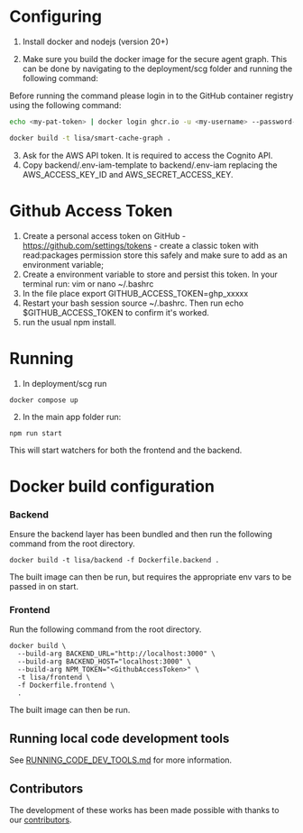 # Configuring

1. Install docker and nodejs (version 20+)

2. Make sure you build the docker image for the secure agent graph. This can be done by navigating to the deployment/scg folder and running the following command:

Before running the command please login in to the GitHub container registry using the following command:
```bash
echo <my-pat-token> | docker login ghcr.io -u <my-username> --password-stdin
```

```bash
docker build -t lisa/smart-cache-graph .
```

3. Ask for the AWS API token. It is required to access the Cognito API.
4. Copy backend/.env-iam-template to backend/.env-iam replacing the AWS_ACCESS_KEY_ID and AWS_SECRET_ACCESS_KEY.

# Github Access Token

1. Create a personal access token on GitHub - https://github.com/settings/tokens - create a classic token with read:packages permission store this safely and make sure to add as an environment variable;
2. Create a environment variable to store and persist this token. In your terminal run: vim or nano ~/.bashrc
3. In the file place export GITHUB_ACCESS_TOKEN=ghp_xxxxx
4. Restart your bash session source ~/.bashrc. Then run echo $GITHUB_ACCESS_TOKEN to confirm it's worked.
5. run the usual npm install.

# Running

1. In deployment/scg run

```shell
docker compose up
```

2. In the main app folder run:

```shell
npm run start
```

This will start watchers for both the frontend and the backend.

# Docker build configuration

### Backend

Ensure the backend layer has been bundled and then run the following command from the root directory.
```shell
docker build -t lisa/backend -f Dockerfile.backend .
```
The built image can then be run, but requires the appropriate env vars to be passed in on start.

### Frontend

Run the following command from the root directory.
```shell
docker build \
  --build-arg BACKEND_URL="http://localhost:3000" \
  --build-arg BACKEND_HOST="localhost:3000" \
  --build-arg NPM_TOKEN="<GithubAccessToken>" \
  -t lisa/frontend \
  -f Dockerfile.frontend \
  .
```
The built image can then be run.

## Running local code development tools

See [RUNNING_CODE_DEV_TOOLS.md](./developer_docs/RUN_CODE_DEV_TOOLS.md) for more information.

## Contributors

The development of these works has been made possible with thanks to our [contributors](https://github.com/National-Digital-Twin/LISA/graphs/contributors).
